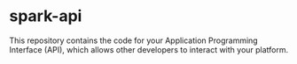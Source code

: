 # spark-api
This repository contains the code for your Application Programming Interface (API), which allows other developers to interact with your platform.
